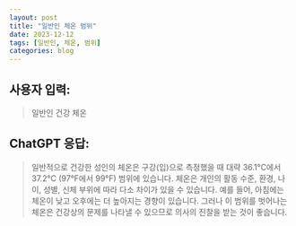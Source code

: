```yaml
---
layout: post
title: "일반인 체온 범위"
date: 2023-12-12
tags: [일반인, 체온, 범위]
categories: blog
---
```


## 사용자 입력:
> 일반인 건강 체온

## ChatGPT 응답:
> 일반적으로 건강한 성인의 체온은 구강(입)으로 측정했을 때 대략 36.1°C에서 37.2°C (97°F에서 99°F) 범위에 있습니다. 체온은 개인의 활동 수준, 환경, 나이, 성별, 신체 부위에 따라 다소 차이가 있을 수 있습니다. 예를 들어, 아침에는 체온이 낮고 오후에는 더 높아지는 경향이 있습니다. 그러나 이 범위를 벗어나는 체온은 건강상의 문제를 나타낼 수 있으므로 의사의 진찰을 받는 것이 좋습니다.

